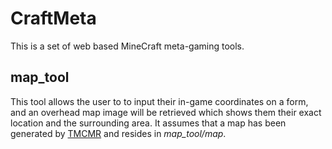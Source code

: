 # CraftMeta

This is a set of web based MineCraft meta-gaming tools. 

## map_tool

This tool allows the user to to input their in-game coordinates on a form, and an overhead map image will be retrieved which shows them their exact location and the surrounding area. It assumes that a map has been generated by [TMCMR](http://www.nuke24.net/projects/TMCMR/) and resides in _map_tool/map_.
